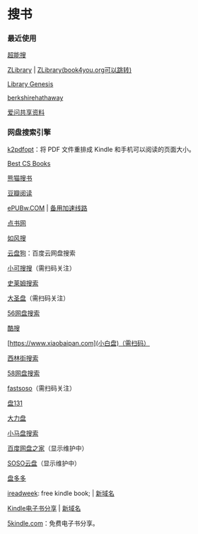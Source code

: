 # 搜书

### 最近使用

[超能搜](https://www.chaonengso.com/)

[ZLibrary](https://zh.singlelogin.org/) | [ZLibrary(book4you.org可以跳转)](https://singlelogin.org/)

[Library Genesis](http://libgen.rs/)

[berkshirehathaway](https://berkshirehathaway.com/)

[爱问共享资料](http://ishare.iask.sina.com.cn/)

### 网盘搜索引擎

[k2pdfopt](https://www.willus.com/k2pdfopt/)：将 PDF 文件重排成 Kindle 和手机可以阅读的页面大小。

[Best CS Books](https://coderscat.com/best-cs-books)

[熊猫搜书](http://shuxiangjia.cn/?id=181)

[豆瓣阅读](https://read.douban.com/)

[ePUBw.COM](https://epubw.com/) | [备用加速线路](http://www.epubw.xyz)

[点书网](http://www.gezhongshu.com/forum.php)

[如风搜](http://www.rufengso.net/)

[云盘狗](http://www.yunpangou.com)：百度云网盘搜索

[小可搜搜](https://www.xiaokesoso.com)（需扫码关注）

[史莱姆搜索](http://www.slimego.cn)

[大圣盘](https://www.dashengpan.com)（需扫码关注）

[56网盘搜索](https://www.56wangpan.com)

[酷搜](https://www.kolsou.com)

[https://www.xiaobaipan.com](小白盘)（需扫码）

[西林街搜索](https://xilinjie.cc)

[58网盘搜索](https://www.58wangpan.com)

[fastsoso](https://www.fastsoso.cn)（需扫码关注）

[盘131](https://www.pan131.com)

[大力盘](https://www.dalipan.com)

[小马盘搜索](https://xiaomapan.com)

[百度网盘之家](https://www.wowenda.com)（显示维护中）

[SOSO云盘](https://www.sosoyunpan.com)（显示维护中）

[盘多多](http://www.panduoduo.top)

[ireadweek](http://www.ireadweek.com): free kindle book; | [新域名](https://www.shudan.vip/category/ireadweek)

[Kindle电子书分享](https://kindle.51nazhun.pub/) | [新域名](https://book.51read.site/)

[5kindle.com](https://5kindle.com/)：免费电子书分享。
